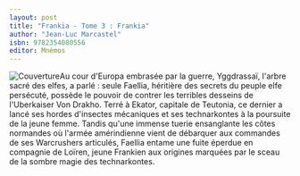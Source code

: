 ```yaml
---
layout: post
title: "Frankia - Tome 3 : Frankia"
author: "Jean-Luc Marcastel"
isbn: 9782354080556
editor: Mnémos
---
```


![Couverture](/img/9782354080556.jpg)Au cour d'Europa embrasée par la guerre, Yggdrassaï, l'arbre sacré des elfes, a parlé : seule Faellia, héritière des secrets du peuple elfe persécuté, possède le pouvoir de contrer les terribles desseins de l'Uberkaiser Von Drakho. Terré à Ekator, capitale de Teutonia, ce dernier a lancé ses hordes d'insectes mécaniques et ses technarkontes à la poursuite de la jeune femme. 
 Tandis qu'une immense tuerie ensanglante les côtes normandes où l'armée amérindienne vient de débarquer aux commandes de ses Warcrushers articulés, Faellia entame une fuite éperdue en compagnie de Loïren, jeune Frankien aux origines marquées par le sceau de la sombre magie des technarkontes.